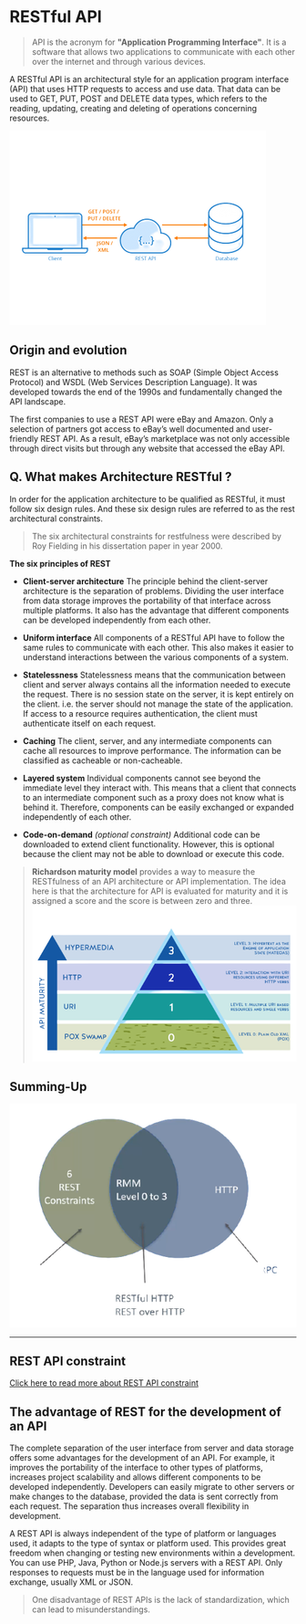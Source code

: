 # RESTful API 

> API is the acronym for **"Application Programming Interface"**. It is a software that allows two applications to communicate with each other over the internet and through various devices.

A RESTful API is an architectural style for an application program interface (API) that uses HTTP requests to access and use data. That data can be used to GET, PUT, POST and DELETE data types, which refers to the reading, updating, creating and deleting of operations concerning resources.

![RESTful API](./docs/images/RESTful.png) 

## Origin and evolution

REST is an alternative to methods such as SOAP (Simple Object Access Protocol) and WSDL (Web Services Description Language). It was developed towards the end of the 1990s and fundamentally changed the API landscape.  

The first companies to use a REST API were eBay and Amazon. Only a selection of partners got access to eBay’s well documented and user-friendly REST API. As a result, eBay’s marketplace was not only accessible through direct visits but through any website that accessed the eBay API.

## Q. What makes Architecture RESTful ? 

In order for the application architecture to be qualified as RESTful, it must follow six design rules. And these six design rules are referred to as the rest architectural constraints.  

> The six architectural constraints for restfulness were described by Roy Fielding in his dissertation paper in year 2000.  

**The six principles of REST**

- **Client-server architecture** 
The principle behind the client-server architecture is the separation of problems. Dividing the user interface from data storage improves the portability of that interface across multiple platforms. It also has the advantage that different components can be developed independently from each other.  

- **Uniform interface**
All components of a RESTful API have to follow the same rules to communicate with each other. This also makes it easier to understand interactions between the various components of a system.  

- **Statelessness**
Statelessness means that the communication between client and server always contains all the information needed to execute the request. There is no session state on the server, it is kept entirely on the client. i.e. the server should not manage the state of the application. If access to a resource requires authentication, the client must authenticate itself on each request. 

- **Caching**
The client, server, and any intermediate components can cache all resources to improve performance. The information can be classified as cacheable or non-cacheable.

- **Layered system**
Individual components cannot see beyond the immediate level they interact with. This means that a client that connects to an intermediate component such as a proxy does not know what is behind it. Therefore, components can be easily exchanged or expanded independently of each other.

- **Code-on-demand** *(optional constraint)*
Additional code can be downloaded to extend client functionality. However, this is optional because the client may not be able to download or execute this code.

> **Richardson maturity model** provides a way to measure the RESTfulness of an API architecture or API implementation. The idea here is that the architecture for API is evaluated for maturity and it is assigned a score and the score is between zero and three.
![RMM](./docs/images/RMM.png)

## Summing-Up

![RESTful API](./docs/images/RESTfulVenn.png)

____

## REST API constraint 
[Click here to read more about REST API constraint](./Constraints)

## The advantage of REST for the development of an API

The complete separation of the user interface from server and data storage offers some advantages for the development of an API. For example, it improves the portability of the interface to other types of platforms, increases project scalability and allows different components to be developed independently. Developers can easily migrate to other servers or make changes to the database, provided the data is sent correctly from each request. The separation thus increases overall flexibility in development.  

A REST API is always independent of the type of platform or languages used, it adapts to the type of syntax or platform used. This provides great freedom when changing or testing new environments within a development. You can use PHP, Java, Python or Node.js servers with a REST API. Only responses to requests must be in the language used for information exchange, usually XML or JSON.

> One disadvantage of REST APIs is the lack of standardization, which can lead to misunderstandings.

